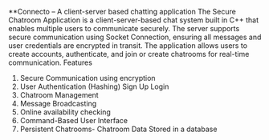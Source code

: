 **Connecto – A client-server based chatting application
The Secure Chatroom Application is a client-server-based chat system built in C++ that enables multiple users to communicate securely. The server supports secure communication using Socket Connection, ensuring all messages and user credentials are encrypted in transit. The application allows users to create accounts, authenticate, and join or create chatrooms for real-time communication.
Features
1. Secure Communication using encryption
2. User Authentication (Hashing)
    Sign Up
    Login
3. Chatroom Management
4. Message Broadcasting
5. Online availability checking
6. Command-Based User Interface
7. Persistent Chatrooms- Chatroom Data Stored in a database
